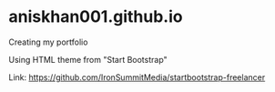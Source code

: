 aniskhan001.github.io
=====================

Creating my portfolio

Using HTML theme from "Start Bootstrap"

Link: https://github.com/IronSummitMedia/startbootstrap-freelancer

